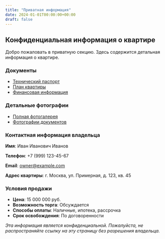 ```yaml
---
title: "Приватная информация"
date: 2024-01-01T00:00:00+00:00
draft: false
---
```


## Конфиденциальная информация о квартире

Добро пожаловать в приватную секцию. Здесь содержится детальная информация о квартире.

### Документы

- [Технический паспорт](/private/documents/)
- [План квартиры](/private/floor-plan/)
- [Финансовая информация](/private/financial/)

### Детальные фотографии

- [Полная фотогалерея](/private/full-gallery/)
- [Фотографии документов](/private/documents-photos/)

### Контактная информация владельца

**Имя**: Иван Иванович Иванов

**Телефон**: +7 (999) 123-45-67

**Email**: owner@example.com

**Адрес квартиры**: г. Москва, ул. Примерная, д. 123, кв. 45

### Условия продажи

- **Цена**: 15 000 000 руб.
- **Возможность торга**: Обсуждается
- **Способы оплаты**: Наличные, ипотека, рассрочка
- **Срок освобождения**: По договоренности

*Эта информация является конфиденциальной. Пожалуйста, не распространяйте ссылку на эту страницу без разрешения владельца.*